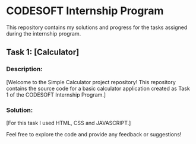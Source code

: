 # CODESOFT Internship Program

This repository contains my solutions and progress for the tasks assigned during the internship program.

## Task 1: [Calculator]

### Description:
[Welcome to the Simple Calculator project repository! This repository contains the source code for a basic calculator application created as Task 1 of the CODESOFT Internship Program.]

### Solution:
[For this task I used HTML, CSS and JAVASCRIPT.]

Feel free to explore the code and provide any feedback or suggestions!
